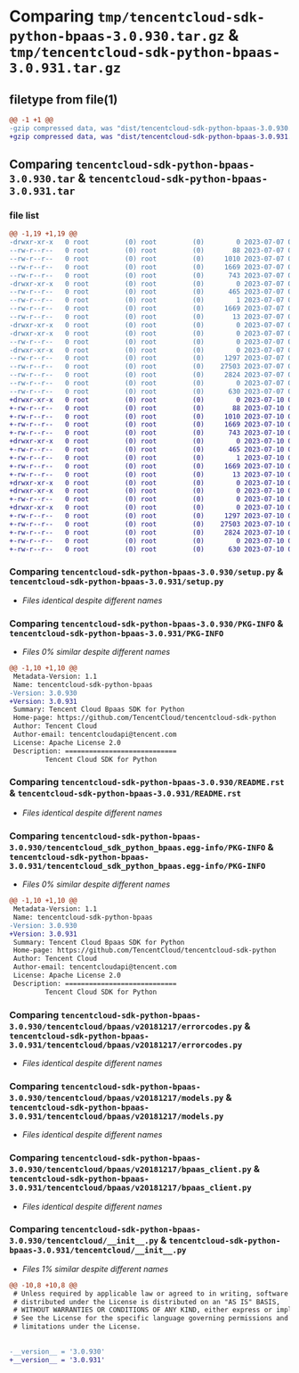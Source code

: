 # Comparing `tmp/tencentcloud-sdk-python-bpaas-3.0.930.tar.gz` & `tmp/tencentcloud-sdk-python-bpaas-3.0.931.tar.gz`

## filetype from file(1)

```diff
@@ -1 +1 @@
-gzip compressed data, was "dist/tencentcloud-sdk-python-bpaas-3.0.930.tar", last modified: Fri Jul  7 00:17:37 2023, max compression
+gzip compressed data, was "dist/tencentcloud-sdk-python-bpaas-3.0.931.tar", last modified: Mon Jul 10 00:31:35 2023, max compression
```

## Comparing `tencentcloud-sdk-python-bpaas-3.0.930.tar` & `tencentcloud-sdk-python-bpaas-3.0.931.tar`

### file list

```diff
@@ -1,19 +1,19 @@
-drwxr-xr-x   0 root         (0) root         (0)        0 2023-07-07 00:17:37.000000 tencentcloud-sdk-python-bpaas-3.0.930/
--rw-r--r--   0 root         (0) root         (0)       88 2023-07-07 00:17:37.000000 tencentcloud-sdk-python-bpaas-3.0.930/setup.cfg
--rw-r--r--   0 root         (0) root         (0)     1010 2023-07-07 00:17:36.000000 tencentcloud-sdk-python-bpaas-3.0.930/setup.py
--rw-r--r--   0 root         (0) root         (0)     1669 2023-07-07 00:17:37.000000 tencentcloud-sdk-python-bpaas-3.0.930/PKG-INFO
--rw-r--r--   0 root         (0) root         (0)      743 2023-07-07 00:17:36.000000 tencentcloud-sdk-python-bpaas-3.0.930/README.rst
-drwxr-xr-x   0 root         (0) root         (0)        0 2023-07-07 00:17:37.000000 tencentcloud-sdk-python-bpaas-3.0.930/tencentcloud_sdk_python_bpaas.egg-info/
--rw-r--r--   0 root         (0) root         (0)      465 2023-07-07 00:17:37.000000 tencentcloud-sdk-python-bpaas-3.0.930/tencentcloud_sdk_python_bpaas.egg-info/SOURCES.txt
--rw-r--r--   0 root         (0) root         (0)        1 2023-07-07 00:17:37.000000 tencentcloud-sdk-python-bpaas-3.0.930/tencentcloud_sdk_python_bpaas.egg-info/dependency_links.txt
--rw-r--r--   0 root         (0) root         (0)     1669 2023-07-07 00:17:37.000000 tencentcloud-sdk-python-bpaas-3.0.930/tencentcloud_sdk_python_bpaas.egg-info/PKG-INFO
--rw-r--r--   0 root         (0) root         (0)       13 2023-07-07 00:17:37.000000 tencentcloud-sdk-python-bpaas-3.0.930/tencentcloud_sdk_python_bpaas.egg-info/top_level.txt
-drwxr-xr-x   0 root         (0) root         (0)        0 2023-07-07 00:17:37.000000 tencentcloud-sdk-python-bpaas-3.0.930/tencentcloud/
-drwxr-xr-x   0 root         (0) root         (0)        0 2023-07-07 00:17:37.000000 tencentcloud-sdk-python-bpaas-3.0.930/tencentcloud/bpaas/
--rw-r--r--   0 root         (0) root         (0)        0 2023-07-07 00:17:36.000000 tencentcloud-sdk-python-bpaas-3.0.930/tencentcloud/bpaas/__init__.py
-drwxr-xr-x   0 root         (0) root         (0)        0 2023-07-07 00:17:37.000000 tencentcloud-sdk-python-bpaas-3.0.930/tencentcloud/bpaas/v20181217/
--rw-r--r--   0 root         (0) root         (0)     1297 2023-07-07 00:17:36.000000 tencentcloud-sdk-python-bpaas-3.0.930/tencentcloud/bpaas/v20181217/errorcodes.py
--rw-r--r--   0 root         (0) root         (0)    27503 2023-07-07 00:17:36.000000 tencentcloud-sdk-python-bpaas-3.0.930/tencentcloud/bpaas/v20181217/models.py
--rw-r--r--   0 root         (0) root         (0)     2824 2023-07-07 00:17:36.000000 tencentcloud-sdk-python-bpaas-3.0.930/tencentcloud/bpaas/v20181217/bpaas_client.py
--rw-r--r--   0 root         (0) root         (0)        0 2023-07-07 00:17:36.000000 tencentcloud-sdk-python-bpaas-3.0.930/tencentcloud/bpaas/v20181217/__init__.py
--rw-r--r--   0 root         (0) root         (0)      630 2023-07-07 00:17:36.000000 tencentcloud-sdk-python-bpaas-3.0.930/tencentcloud/__init__.py
+drwxr-xr-x   0 root         (0) root         (0)        0 2023-07-10 00:31:35.000000 tencentcloud-sdk-python-bpaas-3.0.931/
+-rw-r--r--   0 root         (0) root         (0)       88 2023-07-10 00:31:35.000000 tencentcloud-sdk-python-bpaas-3.0.931/setup.cfg
+-rw-r--r--   0 root         (0) root         (0)     1010 2023-07-10 00:31:35.000000 tencentcloud-sdk-python-bpaas-3.0.931/setup.py
+-rw-r--r--   0 root         (0) root         (0)     1669 2023-07-10 00:31:35.000000 tencentcloud-sdk-python-bpaas-3.0.931/PKG-INFO
+-rw-r--r--   0 root         (0) root         (0)      743 2023-07-10 00:31:35.000000 tencentcloud-sdk-python-bpaas-3.0.931/README.rst
+drwxr-xr-x   0 root         (0) root         (0)        0 2023-07-10 00:31:35.000000 tencentcloud-sdk-python-bpaas-3.0.931/tencentcloud_sdk_python_bpaas.egg-info/
+-rw-r--r--   0 root         (0) root         (0)      465 2023-07-10 00:31:35.000000 tencentcloud-sdk-python-bpaas-3.0.931/tencentcloud_sdk_python_bpaas.egg-info/SOURCES.txt
+-rw-r--r--   0 root         (0) root         (0)        1 2023-07-10 00:31:35.000000 tencentcloud-sdk-python-bpaas-3.0.931/tencentcloud_sdk_python_bpaas.egg-info/dependency_links.txt
+-rw-r--r--   0 root         (0) root         (0)     1669 2023-07-10 00:31:35.000000 tencentcloud-sdk-python-bpaas-3.0.931/tencentcloud_sdk_python_bpaas.egg-info/PKG-INFO
+-rw-r--r--   0 root         (0) root         (0)       13 2023-07-10 00:31:35.000000 tencentcloud-sdk-python-bpaas-3.0.931/tencentcloud_sdk_python_bpaas.egg-info/top_level.txt
+drwxr-xr-x   0 root         (0) root         (0)        0 2023-07-10 00:31:35.000000 tencentcloud-sdk-python-bpaas-3.0.931/tencentcloud/
+drwxr-xr-x   0 root         (0) root         (0)        0 2023-07-10 00:31:35.000000 tencentcloud-sdk-python-bpaas-3.0.931/tencentcloud/bpaas/
+-rw-r--r--   0 root         (0) root         (0)        0 2023-07-10 00:31:35.000000 tencentcloud-sdk-python-bpaas-3.0.931/tencentcloud/bpaas/__init__.py
+drwxr-xr-x   0 root         (0) root         (0)        0 2023-07-10 00:31:35.000000 tencentcloud-sdk-python-bpaas-3.0.931/tencentcloud/bpaas/v20181217/
+-rw-r--r--   0 root         (0) root         (0)     1297 2023-07-10 00:31:35.000000 tencentcloud-sdk-python-bpaas-3.0.931/tencentcloud/bpaas/v20181217/errorcodes.py
+-rw-r--r--   0 root         (0) root         (0)    27503 2023-07-10 00:31:35.000000 tencentcloud-sdk-python-bpaas-3.0.931/tencentcloud/bpaas/v20181217/models.py
+-rw-r--r--   0 root         (0) root         (0)     2824 2023-07-10 00:31:35.000000 tencentcloud-sdk-python-bpaas-3.0.931/tencentcloud/bpaas/v20181217/bpaas_client.py
+-rw-r--r--   0 root         (0) root         (0)        0 2023-07-10 00:31:35.000000 tencentcloud-sdk-python-bpaas-3.0.931/tencentcloud/bpaas/v20181217/__init__.py
+-rw-r--r--   0 root         (0) root         (0)      630 2023-07-10 00:31:35.000000 tencentcloud-sdk-python-bpaas-3.0.931/tencentcloud/__init__.py
```

### Comparing `tencentcloud-sdk-python-bpaas-3.0.930/setup.py` & `tencentcloud-sdk-python-bpaas-3.0.931/setup.py`

 * *Files identical despite different names*

### Comparing `tencentcloud-sdk-python-bpaas-3.0.930/PKG-INFO` & `tencentcloud-sdk-python-bpaas-3.0.931/PKG-INFO`

 * *Files 0% similar despite different names*

```diff
@@ -1,10 +1,10 @@
 Metadata-Version: 1.1
 Name: tencentcloud-sdk-python-bpaas
-Version: 3.0.930
+Version: 3.0.931
 Summary: Tencent Cloud Bpaas SDK for Python
 Home-page: https://github.com/TencentCloud/tencentcloud-sdk-python
 Author: Tencent Cloud
 Author-email: tencentcloudapi@tencent.com
 License: Apache License 2.0
 Description: ============================
         Tencent Cloud SDK for Python
```

### Comparing `tencentcloud-sdk-python-bpaas-3.0.930/README.rst` & `tencentcloud-sdk-python-bpaas-3.0.931/README.rst`

 * *Files identical despite different names*

### Comparing `tencentcloud-sdk-python-bpaas-3.0.930/tencentcloud_sdk_python_bpaas.egg-info/PKG-INFO` & `tencentcloud-sdk-python-bpaas-3.0.931/tencentcloud_sdk_python_bpaas.egg-info/PKG-INFO`

 * *Files 0% similar despite different names*

```diff
@@ -1,10 +1,10 @@
 Metadata-Version: 1.1
 Name: tencentcloud-sdk-python-bpaas
-Version: 3.0.930
+Version: 3.0.931
 Summary: Tencent Cloud Bpaas SDK for Python
 Home-page: https://github.com/TencentCloud/tencentcloud-sdk-python
 Author: Tencent Cloud
 Author-email: tencentcloudapi@tencent.com
 License: Apache License 2.0
 Description: ============================
         Tencent Cloud SDK for Python
```

### Comparing `tencentcloud-sdk-python-bpaas-3.0.930/tencentcloud/bpaas/v20181217/errorcodes.py` & `tencentcloud-sdk-python-bpaas-3.0.931/tencentcloud/bpaas/v20181217/errorcodes.py`

 * *Files identical despite different names*

### Comparing `tencentcloud-sdk-python-bpaas-3.0.930/tencentcloud/bpaas/v20181217/models.py` & `tencentcloud-sdk-python-bpaas-3.0.931/tencentcloud/bpaas/v20181217/models.py`

 * *Files identical despite different names*

### Comparing `tencentcloud-sdk-python-bpaas-3.0.930/tencentcloud/bpaas/v20181217/bpaas_client.py` & `tencentcloud-sdk-python-bpaas-3.0.931/tencentcloud/bpaas/v20181217/bpaas_client.py`

 * *Files identical despite different names*

### Comparing `tencentcloud-sdk-python-bpaas-3.0.930/tencentcloud/__init__.py` & `tencentcloud-sdk-python-bpaas-3.0.931/tencentcloud/__init__.py`

 * *Files 1% similar despite different names*

```diff
@@ -10,8 +10,8 @@
 # Unless required by applicable law or agreed to in writing, software
 # distributed under the License is distributed on an "AS IS" BASIS,
 # WITHOUT WARRANTIES OR CONDITIONS OF ANY KIND, either express or implied.
 # See the License for the specific language governing permissions and
 # limitations under the License.
 
 
-__version__ = '3.0.930'
+__version__ = '3.0.931'
```

